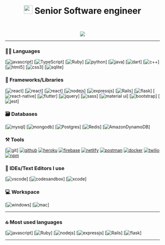 <h1 align="center"><img src="https://media.giphy.com/media/hvRJCLFzcasrR4ia7z/giphy.gif" width="28"> Senior Software engineer </h1>

<br />
<p align="center">
  <img src="https://github-profile-trophy.vercel.app/?username=Prince891028&column=8&theme=onedark"/>
</p>

---



### 🧑‍💻 Languages

[![javascript](https://img.shields.io/badge/JavaScript-323330?style=for-the-badge&logo=javascript&logoColor=F7DF1E)]
[![TypeScript](https://img.shields.io/badge/TypeScript-007ACC?style=for-the-badge&logo=typescript&logoColor=white)]
[![Ruby](https://img.shields.io/badge/ruby-%23CC342D.svg?style=for-the-badge&logo=ruby&logoColor=white)]
[![python](https://img.shields.io/badge/Python-FFD43B?style=for-the-badge&logo=python&logoColor=darkgreen)]
[![java](https://img.shields.io/badge/Java-ED8B00?style=for-the-badge&logo=java&logoColor=white)]
[![dart](https://img.shields.io/badge/Dart-000?style=for-the-badge&logo=dart&logoColor=white)]
[![c++](https://img.shields.io/badge/C%2B%2B-00599C?style=for-the-badge&logo=c%2B%2B&logoColor=white)]
[![html5](https://img.shields.io/badge/HTML5-E34F26?style=for-the-badge&logo=html5&logoColor=white)]
[![css3](https://img.shields.io/badge/CSS3-1572B6?style=for-the-badge&logo=css3&logoColor=white)]
[![sqlite](https://img.shields.io/badge/SQLite-07405E?style=for-the-badge&logo=sqlite&logoColor=white)]

### 🧩 Frameworks/Libraries

[![react](https://img.shields.io/badge/React-656660?style=for-the-badge&logo=react&logoColor=61DAFB)]
[![react](https://img.shields.io/badge/Angular-000000?style=for-the-badge&logo=angular&logoColor=ff4444)]
[![react](https://img.shields.io/badge/Vue-323330?style=for-the-badge&logo=vue.js&logoColor=22aa22)]
[![nodejs](https://img.shields.io/badge/Node.js-339933?style=for-the-badge&logo=nodedotjs&logoColor=white)]
[![expressjs](https://img.shields.io/badge/Express.js-000000?style=for-the-badge&logo=express&logoColor=white)]
[![Rails](https://img.shields.io/badge/rails-%23CC0000.svg?style=for-the-badge&logo=ruby-on-rails&logoColor=white)]
[![flask](https://img.shields.io/badge/Flask-000000?style=for-the-badge&logo=flask&logoColor=white)]
[![react-native](https://img.shields.io/badge/ReactNative-CB3837?style=for-the-badge&logo=android&logoColor=white)]
[![flutter](https://img.shields.io/badge/Flutter-2CA5E0?style=for-the-badge&logo=flutter&logoColor=white)]
[![jquery](https://img.shields.io/badge/jQuery-0769AD?style=for-the-badge&logo=jquery&logoColor=white)]
[![sass](https://img.shields.io/badge/Sass-CC6699?style=for-the-badge&logo=sass&logoColor=white)]
[![material ui](https://img.shields.io/badge/Material%20UI-007FFF?style=for-the-badge&logo=mui&logoColor=white)]
[![bootstrap](https://img.shields.io/badge/Bootstrap-563D7C?style=for-the-badge&logo=bootstrap&logoColor=white)]
[![jest](https://img.shields.io/badge/Jest-3775A9?style=for-the-badge&logo=jest&logoColor=white)]

### 🗃️ Databases

[![mysql](https://img.shields.io/badge/MySQL-005C84?style=for-the-badge&logo=mysql&logoColor=white)]
[![mongodb](https://img.shields.io/badge/MongoDB-4EA94B?style=for-the-badge&logo=mongodb&logoColor=white)]
[![Postgres](https://img.shields.io/badge/postgres-%23316192.svg?style=for-the-badge&logo=postgresql&logoColor=white)]
[![Redis](https://img.shields.io/badge/redis-%23DD0031.svg?style=for-the-badge&logo=redis&logoColor=white)]
[![AmazonDynamoDB](https://img.shields.io/badge/Amazon%20DynamoDB-4053D6?style=for-the-badge&logo=Amazon%20DynamoDB&logoColor=white)]

### ⚒️ Tools

[![git](https://img.shields.io/badge/GIT-E44C30?style=for-the-badge&logo=git&logoColor=white)]
[![github](https://img.shields.io/badge/GitHub-100000?style=for-the-badge&logo=github&logoColor=white)](https://itsrakesh.co)
[![heroku](https://img.shields.io/badge/Heroku-430098?style=for-the-badge&logo=heroku&logoColor=white)](https://itsrakesh.co)
[![firebase](https://img.shields.io/badge/firebase-ffca28?style=for-the-badge&logo=firebase&logoColor=black)](https://itsrakesh.co)
[![netlify](https://img.shields.io/badge/Netlify-00C7B7?style=for-the-badge&logo=netlify&logoColor=white)](https://itsrakesh.co)
[![postman](https://img.shields.io/badge/Postman-FF6C37?style=for-the-badge&logo=Postman&logoColor=white)](https://itsrakesh.co)
[![docker](https://img.shields.io/badge/Docker-2CA5E0?style=for-the-badge&logo=docker&logoColor=white)](https://itsrakesh.co)
[![twilio](https://img.shields.io/badge/Twilio-F22F46?style=for-the-badge&logo=Twilio&logoColor=white)](https://itsrakesh.co)
[![npm](https://img.shields.io/badge/npm-CB3837?style=for-the-badge&logo=npm&logoColor=white)](https://itsrakesh.co)

### 🧠 IDEs/Text Editors I use

[![vscode](https://img.shields.io/badge/Visual_Studio_Code-0078D4?style=for-the-badge&logo=visual%20studio%20code&logoColor=white)]
[![codesandbox](https://img.shields.io/badge/Codesandbox-000000?style=for-the-badge&logo=CodeSandbox&logoColor=white)]
[![xcode](https://img.shields.io/badge/XCode-3775A9?style=for-the-badge&logo=Xcode&logoColor=white)]

### 💻 Workspace

[![windows](https://img.shields.io/badge/Windows-0078D6?style=for-the-badge&logo=windows&logoColor=white)]
[![mac](https://img.shields.io/badge/MacOS-000000?style=for-the-badge&logo=macOS&logoColor=white)]

---

### 🔝 Most used languages
[![javascript](https://img.shields.io/badge/JavaScript-323330?style=for-the-badge&logo=javascript&logoColor=F7DF1E)]
[![Ruby](https://img.shields.io/badge/ruby-%23CC342D.svg?style=for-the-badge&logo=ruby&logoColor=white)]
[![nodejs](https://img.shields.io/badge/Node.js-339933?style=for-the-badge&logo=nodedotjs&logoColor=white)]
[![expressjs](https://img.shields.io/badge/Express.js-000000?style=for-the-badge&logo=express&logoColor=white)]
[![Rails](https://img.shields.io/badge/rails-%23CC0000.svg?style=for-the-badge&logo=ruby-on-rails&logoColor=white)]
[![flask](https://img.shields.io/badge/Flask-000000?style=for-the-badge&logo=flask&logoColor=white)]

---
